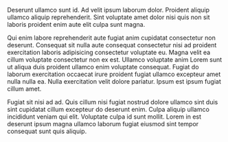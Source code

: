 Deserunt ullamco sunt id. Ad velit ipsum laborum dolor. Proident aliquip ullamco aliquip reprehenderit. Sint voluptate amet dolor nisi quis non sit laboris proident enim aute elit culpa sunt magna.

Qui enim labore reprehenderit aute fugiat anim cupidatat consectetur non deserunt. Consequat sit nulla aute consequat consectetur nisi ad proident exercitation laboris adipisicing consectetur voluptate eu. Magna velit ea cillum voluptate consectetur non ex est. Ullamco voluptate anim Lorem sunt ut aliqua duis proident ullamco enim voluptate consequat. Fugiat do laborum exercitation occaecat irure proident fugiat ullamco excepteur amet nulla nulla ea. Nulla exercitation velit dolore pariatur. Ipsum est ipsum fugiat cillum amet.

Fugiat sit nisi ad ad. Quis cillum nisi fugiat nostrud dolore ullamco sint duis sint cupidatat cillum excepteur do deserunt enim. Culpa aliquip ullamco incididunt veniam qui elit. Voluptate culpa id sunt mollit. Lorem in est deserunt ipsum magna ullamco laborum fugiat eiusmod sint tempor consequat sunt quis aliquip.